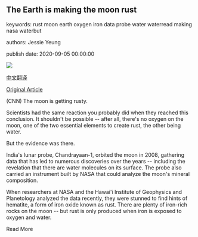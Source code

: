 ## The Earth is making the moon rust

keywords: rust moon earth oxygen iron data probe water waterread making nasa waterbut

authors: Jessie Yeung

publish date: 2020-09-05 00:00:00

![](https://cdn.cnn.com/cnnnext/dam/assets/200905012734-moon-rust-super-tease.jpg)

[中文翻译](The%20Earth%20is%20making%20the%20moon%20rust_zh.md)

[Original Article](https://edition.cnn.com/2020/09/05/world/moon-earth-rust-intl-hnk-scli-scn/index.html)

(CNN) The moon is getting rusty.

Scientists had the same reaction you probably did when they reached this conclusion. It shouldn't be possible -- after all, there's no oxygen on the moon, one of the two essential elements to create rust, the other being water.

But the evidence was there.

India's lunar probe, Chandrayaan-1, orbited the moon in 2008, gathering data that has led to numerous discoveries over the years -- including the revelation that there are water molecules on its surface. The probe also carried an instrument built by NASA that could analyze the moon's mineral composition.

When researchers at NASA and the Hawai'i Institute of Geophysics and Planetology analyzed the data recently, they were stunned to find hints of hematite, a form of iron oxide known as rust. There are plenty of iron-rich rocks on the moon -- but rust is only produced when iron is exposed to oxygen and water.

Read More